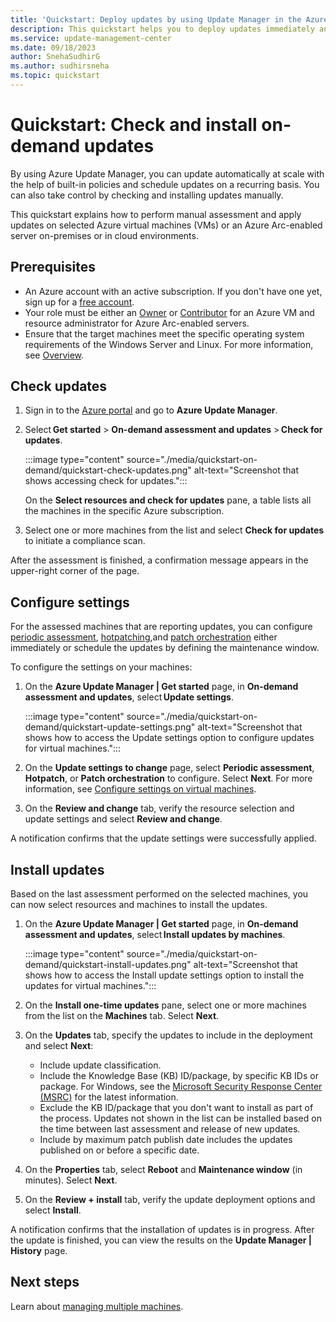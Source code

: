 ```yaml
---
title: 'Quickstart: Deploy updates by using Update Manager in the Azure portal'
description: This quickstart helps you to deploy updates immediately and view results for supported machines in Azure Update Manager by using the Azure portal.
ms.service: update-management-center
ms.date: 09/18/2023
author: SnehaSudhirG
ms.author: sudhirsneha
ms.topic: quickstart
---
```


# Quickstart: Check and install on-demand updates

By using Azure Update Manager, you can update automatically at scale with the help of built-in policies and schedule updates on a recurring basis. You can also take control by checking and installing updates manually.

This quickstart explains how to perform manual assessment and apply updates on selected Azure virtual machines (VMs) or an Azure Arc-enabled server on-premises or in cloud environments.

## Prerequisites

- An Azure account with an active subscription. If you don't have one yet, sign up for a [free account](https://azure.microsoft.com/free/?WT.mc_id=A261C142F).
- Your role must be either an [Owner](../role-based-access-control/built-in-roles.md#owner) or [Contributor](../role-based-access-control/built-in-roles.md#contributor) for an Azure VM and resource administrator for Azure Arc-enabled servers.
- Ensure that the target machines meet the specific operating system requirements of the Windows Server and Linux. For more information, see [Overview](overview.md).

## Check updates

1. Sign in to the [Azure portal](https://portal.azure.com) and go to **Azure Update Manager**.

1. Select **Get started** > **On-demand assessment and updates** > **Check for updates**.

   :::image type="content" source="./media/quickstart-on-demand/quickstart-check-updates.png" alt-text="Screenshot that shows accessing check for updates.":::

    On the **Select resources and check for updates** pane, a table lists all the machines in the specific Azure subscription.

1. Select one or more machines from the list and select **Check for updates** to initiate a compliance scan.
    
After the assessment is finished, a confirmation message appears in the upper-right corner of the page.

## Configure settings

For the assessed machines that are reporting updates, you can configure [periodic assessment](assessment-options.md#periodic-assessment), [hotpatching](updates-maintenance-schedules.md#hotpatching),and [patch orchestration](manage-multiple-machines.md#summary-of-machine-status) either immediately or schedule the updates by defining the maintenance window.

To configure the settings on your machines:

1. On the **Azure Update Manager | Get started** page, in **On-demand assessment and updates**, select **Update settings**.

    :::image type="content" source="./media/quickstart-on-demand/quickstart-update-settings.png" alt-text="Screenshot that shows how to access the Update settings option to configure updates for virtual machines.":::

1. On the **Update settings to change** page, select **Periodic assessment**, **Hotpatch**, or **Patch orchestration** to configure. Select **Next**. For more information, see [Configure settings on virtual machines](manage-update-settings.md#configure-settings-on-a-single-vm).

1. On the **Review and change** tab, verify the resource selection and update settings and select **Review and change**.

A notification confirms that the update settings were successfully applied.

## Install updates

Based on the last assessment performed on the selected machines, you can now select resources and machines to install the updates.

1. On the **Azure Update Manager | Get started** page, in **On-demand assessment and updates**, select **Install updates by machines**.

   :::image type="content" source="./media/quickstart-on-demand/quickstart-install-updates.png" alt-text="Screenshot that shows how to access the Install update settings option to install the updates for virtual machines.":::

1. On the **Install one-time updates** pane, select one or more machines from the list on the **Machines** tab. Select **Next**.

1. On the **Updates** tab, specify the updates to include in the deployment and select **Next**:

    - Include update classification.
    - Include the Knowledge Base (KB) ID/package, by specific KB IDs or package. For Windows, see the [Microsoft Security Response Center (MSRC)](https://msrc.microsoft.com/update-guide/deployments) for the latest information.
    - Exclude the KB ID/package that you don't want to install as part of the process. Updates not shown in the list can be installed based on the time between last assessment and release of new updates.
    - Include by maximum patch publish date includes the updates published on or before a specific date.

1. On the **Properties** tab, select **Reboot** and **Maintenance window** (in minutes). Select **Next**.

1. On the **Review + install** tab, verify the update deployment options and select **Install**.

A notification confirms that the installation of updates is in progress. After the update is finished, you can view the results on the **Update Manager | History** page.

## Next steps

Learn about [managing multiple machines](manage-multiple-machines.md).